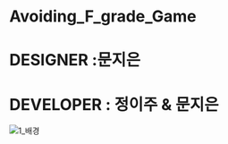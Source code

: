 # Avoiding_F_grade_Game 
# DESIGNER :문지은
# DEVELOPER : 정이주 & 문지은

![1_배경](https://user-images.githubusercontent.com/79932335/154078120-65ebb6cb-713c-4790-880b-d060a03e2f16.png)
